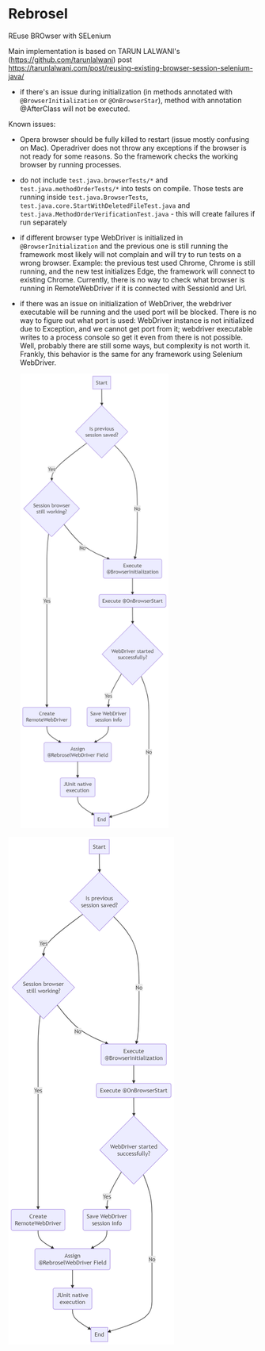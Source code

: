 # Rebrosel

REuse BROwser with SELenium

Main implementation is based on TARUN LALWANI's (https://github.com/tarunlalwani) post 
https://tarunlalwani.com/post/reusing-existing-browser-session-selenium-java/ 

- if there's an issue during initialization (in methods annotated with `@BrowserInitialization` or `@OnBrowserStar`), 
  method with annotation @AfterClass will not be executed.

Known issues:
- Opera browser should be fully killed to restart (issue mostly confusing on Mac). Operadriver does not throw any 
  exceptions if the browser is not ready for some reasons. So the framework checks the working browser by running 
  processes. 
- do not include `test.java.browserTests/*` and `test.java.methodOrderTests/*` into tests on compile. Those tests are 
  running inside `test.java.BrowserTests`, `test.java.core.StartWithDeletedFileTest.java` and 
  `test.java.MethodOrderVerificationTest.java` - this will create failures if run separately
- if different browser type WebDriver is initialized in `@BrowserInitialization` and the previous one is still running 
the framework most likely will not complain and will try to run tests on a wrong browser. Example: the 
  previous test used Chrome, Chrome is still running, and the new test initializes Edge, the framework 
  will connect to existing Chrome. Currently, there is no way to check what browser is running in RemoteWebDriver if 
  it is connected with SessionId and Url.
- if there was an issue on initialization of WebDriver, the webdriver executable will be running and the used port will 
be blocked. There is no way to figure out what port is used: WebDriver instance is not initialized due to Exception, 
  and we cannot get port from it; webdriver executable writes to a process console so get it even from there is not 
  possible. Well, probably there are still some ways, but complexity is not worth it. Frankly, this behavior is the 
  same for any framework using Selenium WebDriver.
  
  <img src="mermaid-diagram.png" width="300" alt="Diagram"/>
  
![drawing](./mermaid-diagram.png)


                                        